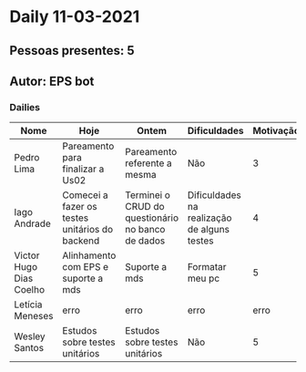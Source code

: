 # Daily 11-03-2021

## Pessoas presentes: 5

## Autor: EPS bot

### Dailies

|Nome | Hoje| Ontem| Dificuldades|Motivação|
| --- | --- | --- | --- |---|
|Pedro Lima|Pareamento para finalizar a Us02|Pareamento referente a mesma|Não|3|
|Iago Andrade|Comecei a fazer os testes unitários do backend|Terminei o CRUD do questionário no banco de dados|Dificuldades na realização de alguns testes|4|
|Victor Hugo Dias Coelho|Alinhamento com EPS  e suporte a mds|Suporte a mds|Formatar meu pc|5|
|Letícia Meneses|erro|erro|erro|erro|
|Wesley Santos|Estudos sobre testes unitários|Estudos sobre testes unitários|Não|5|

